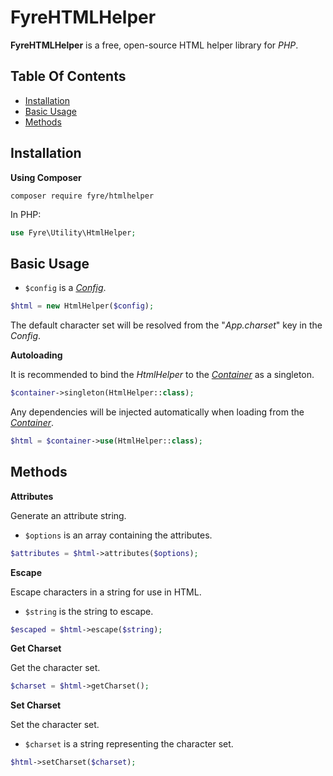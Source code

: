 # FyreHTMLHelper

**FyreHTMLHelper** is a free, open-source HTML helper library for *PHP*.


## Table Of Contents
- [Installation](#installation)
- [Basic Usage](#basic-usage)
- [Methods](#methods)



## Installation

**Using Composer**

```
composer require fyre/htmlhelper
```

In PHP:

```php
use Fyre\Utility\HtmlHelper;
```


## Basic Usage

- `$config` is a [*Config*](https://github.com/elusivecodes/FyreConfig).

```php
$html = new HtmlHelper($config);
```

The default character set will be resolved from the "*App.charset*" key in the *Config*.

**Autoloading**

It is recommended to bind the *HtmlHelper* to the [*Container*](https://github.com/elusivecodes/FyreContainer) as a singleton.

```php
$container->singleton(HtmlHelper::class);
```

Any dependencies will be injected automatically when loading from the [*Container*](https://github.com/elusivecodes/FyreContainer).

```php
$html = $container->use(HtmlHelper::class);
```


## Methods

**Attributes**

Generate an attribute string.

- `$options` is an array containing the attributes.

```php
$attributes = $html->attributes($options);
```

**Escape**

Escape characters in a string for use in HTML.

- `$string` is the string to escape.

```php
$escaped = $html->escape($string);
```

**Get Charset**

Get the character set.

```php
$charset = $html->getCharset();
```

**Set Charset**

Set the character set.

- `$charset` is a string representing the character set.

```php
$html->setCharset($charset);
```